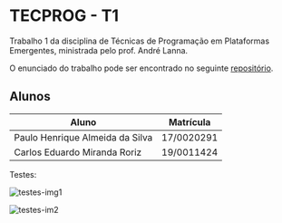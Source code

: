 # TECPROG - T1

Trabalho 1 da disciplina de Técnicas de Programação em Plataformas Emergentes, ministrada pelo prof. André Lanna.

O enunciado do trabalho pode ser encontrado no seguinte [repositório](https://github.com/andrelanna/fga0242/tree/master/TP).

## Alunos

| Aluno                            | Matrícula  |
|----------------------------------|------------|
| Paulo Henrique Almeida da Silva  | 17/0020291 |
| Carlos Eduardo Miranda Roriz     | 19/0011424 |


Testes:

![testes-img1](https://github.com/owhenrique/tppe-trabalho1/assets/77363222/825da797-ae64-479c-95ef-0dfe410307a4)

![testes-im2](https://github.com/owhenrique/tppe-trabalho1/assets/77363222/39c24b72-4c95-4ae9-a25e-aedf8c474994)
